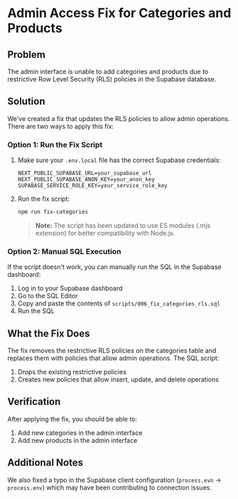 # Admin Access Fix for Categories and Products

## Problem
The admin interface is unable to add categories and products due to restrictive Row Level Security (RLS) policies in the Supabase database.

## Solution
We've created a fix that updates the RLS policies to allow admin operations. There are two ways to apply this fix:

### Option 1: Run the Fix Script

1. Make sure your `.env.local` file has the correct Supabase credentials:
   ```
   NEXT_PUBLIC_SUPABASE_URL=your_supabase_url
   NEXT_PUBLIC_SUPABASE_ANON_KEY=your_anon_key
   SUPABASE_SERVICE_ROLE_KEY=your_service_role_key
   ```

2. Run the fix script:
   ```bash
   npm run fix-categories
   ```
   
   > **Note:** The script has been updated to use ES modules (.mjs extension) for better compatibility with Node.js.

### Option 2: Manual SQL Execution

If the script doesn't work, you can manually run the SQL in the Supabase dashboard:

1. Log in to your Supabase dashboard
2. Go to the SQL Editor
3. Copy and paste the contents of `scripts/006_fix_categories_rls.sql`
4. Run the SQL

## What the Fix Does

The fix removes the restrictive RLS policies on the categories table and replaces them with policies that allow admin operations. The SQL script:

1. Drops the existing restrictive policies
2. Creates new policies that allow insert, update, and delete operations

## Verification

After applying the fix, you should be able to:
1. Add new categories in the admin interface
2. Add new products in the admin interface

## Additional Notes

We also fixed a typo in the Supabase client configuration (`process.evn` → `process.env`) which may have been contributing to connection issues.